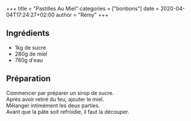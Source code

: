 +++
title = "Pastilles Au Miel"
categories = ["bonbons"]
date = 2020-04-04T17:24:27+02:00
author = "Rémy"
+++


<!--more-->
## Ingrédients

* 1kg de sucre
* 280g de miel
* 780g d'eau

## Préparation

Commencer par préparer un sirop de sucre.  
Après avoir retiré du feu, ajouter le miel.  
Mélanger intimément les deux parties.  
Avant que la pâte soit refroidie, il faut la découper.
